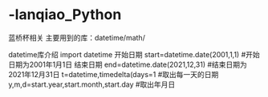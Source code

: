 # -lanqiao_Python
蓝桥杯相关
主要用到的库：datetime/math/

datetime库介绍
import datetime
开始日期 start=datetime.date(2001,1,1) #开始日期为2001年1月1日
结束日期 end=datetime.date(2021,12,31) #结束日期为2021年12月31日
t=datetime,timedelta(days=1 #取出每一天的日期
y,m,d=start.year,start.month,start.day #取出年月日
